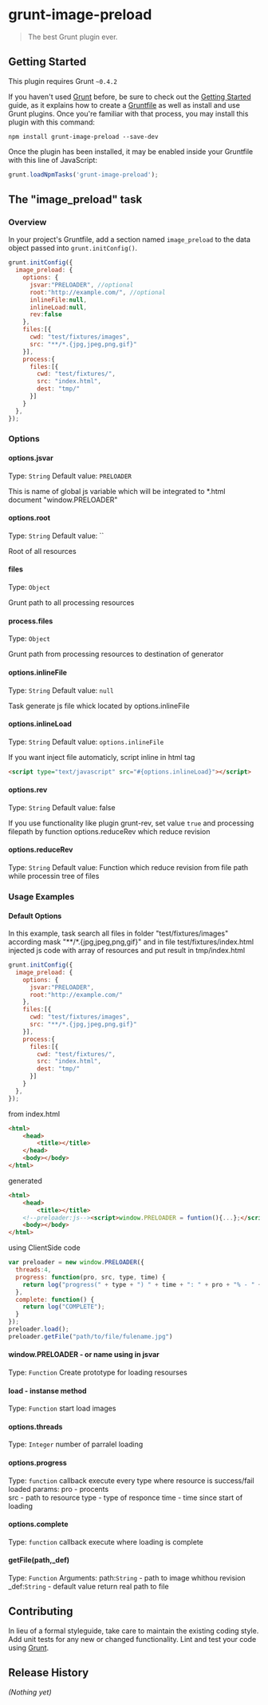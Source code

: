# grunt-image-preload

> The best Grunt plugin ever.

## Getting Started
This plugin requires Grunt `~0.4.2`

If you haven't used [Grunt](http://gruntjs.com/) before, be sure to check out the [Getting Started](http://gruntjs.com/getting-started) guide, as it explains how to create a [Gruntfile](http://gruntjs.com/sample-gruntfile) as well as install and use Grunt plugins. Once you're familiar with that process, you may install this plugin with this command:

```shell
npm install grunt-image-preload --save-dev
```

Once the plugin has been installed, it may be enabled inside your Gruntfile with this line of JavaScript:

```js
grunt.loadNpmTasks('grunt-image-preload');
```

## The "image_preload" task

### Overview
In your project's Gruntfile, add a section named `image_preload` to the data object passed into `grunt.initConfig()`.

```js
grunt.initConfig({
  image_preload: {
    options: {
      jsvar:"PRELOADER", //optional
      root:"http://example.com/", //optional
      inlineFile:null,
      inlineLoad:null,
      rev:false      
    },
    files:[{
      cwd: "test/fixtures/images", 
      src: "**/*.{jpg,jpeg,png,gif}"
    }],        
    process:{
      files:[{
        cwd: "test/fixtures/",
        src: "index.html",
        dest: "tmp/"
      }]
    }
  },
});
```

### Options

#### options.jsvar
Type: `String`
Default value: `PRELOADER`

This is name of global js variable which will be integrated to *.html document "window.PRELOADER"


#### options.root
Type: `String`
Default value: ``

Root of all resources

#### files
Type: `Object`

Grunt path to all processing resources

#### process.files
Type: `Object`

Grunt path from processing resources to destination of generator

#### options.inlineFile
Type: `String`
Default value: `null`

Task generate js file whick located by options.inlineFile

#### options.inlineLoad
Type: `String`
Default value: `options.inlineFile`

If you want inject file automaticly, script inline in html tag
```html
<script type="text/javascript" src="#{options.inlineLoad}"></script>
```

#### options.rev
Type: `String`
Default value: false

If you use functionality like plugin grunt-rev, set value
`true` and processing filepath by function options.reduceRev
which reduce revision

#### options.reduceRev
Type: `String`
Default value: Function which reduce revision from file path
while processin tree of files

### Usage Examples

#### Default Options
In this example, task search all files in folder "test/fixtures/images" according mask "**/*.{jpg,jpeg,png,gif}"
and in file test/fixtures/index.html injected js code with array of resources and put result in tmp/index.html

```js
grunt.initConfig({
  image_preload: {
    options: {
      jsvar:"PRELOADER",
      root:"http://example.com/"
    },
    files:[{
      cwd: "test/fixtures/images", 
      src: "**/*.{jpg,jpeg,png,gif}"
    }],        
    process:{
      files:[{
        cwd: "test/fixtures/",
        src: "index.html",
        dest: "tmp/"
      }]
    }
  },
});
```
from index.html
```html
<html>
	<head>
		<title></title>
	</head>
	<body></body>
</html>
```
generated

```html
<html>
	<head>
		<title></title>
	<!--preloader:js--><script>window.PRELOADER = funtion(){...};</script><!--endpreloader:js--></head>
	<body></body>
</html>
```

using ClientSide code
```js
var preloader = new window.PRELOADER({
  threads:4,
  progress: function(pro, src, type, time) {
    return log("progress(" + type + ") " + time + ": " + pro + "% - " + src);
  },
  complete: function() {
    return log("COMPLETE");
  }
});
preloader.load();
preloader.getFile("path/to/file/fulename.jpg") 
```

#### window.PRELOADER - or name using in jsvar
Type: `Function`
Create prototype for loading resourses

#### load - instanse method
Type: `Function`
start load images

#### options.threads
Type: `Integer`
number of parralel loading

#### options.progress
Type: `function`
callback execute every type where resource is success/fail loaded
params:
pro - procents  
src - path to resource
type - type of responce
time - time since start of loading

#### options.complete
Type: `function`
callback execute where loading is complete

#### getFile(path,_def)
Type: `Function`
Arguments: 
  path:`String` - path to image whithou revision
  _def:`String` - default value
return real path to file

## Contributing
In lieu of a formal styleguide, take care to maintain the existing coding style. Add unit tests for any new or changed functionality. Lint and test your code using [Grunt](http://gruntjs.com/).

## Release History
_(Nothing yet)_
